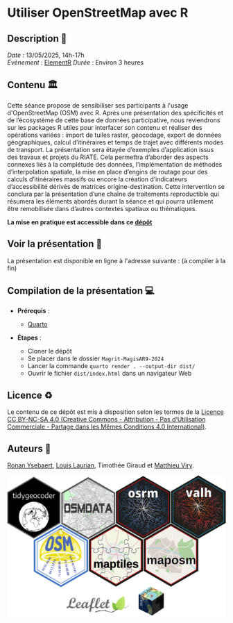 # Utiliser OpenStreetMap avec R

## Description :memo:

*Date* : 13/05/2025, 14h-17h  
*Évènement* : [ElementR](https://elementr.gitpages.huma-num.fr/website/apropos.html) 
*Durée* : Environ 3 heures

## Contenu :classical_building:

Cette séance propose de sensibiliser ses participants à l'usage d'OpenStreetMap (OSM) avec R. 
Après une présentation des spécificités et de l’écosystème de cette base de données participative, 
nous reviendrons sur les packages R utiles pour interfacer son contenu et réaliser des opérations variées : 
import de tuiles raster, géocodage, export de données géographiques, calcul d’itinéraires et temps de trajet avec différents modes de transport.
La présentation sera étayée d’exemples d’application issus des travaux et projets du RIATE. 
Cela permettra d’aborder des aspects connexes liés à la complétude des données, 
l’implémentation de méthodes d’interpolation spatiale, la mise en place d’engins de routage pour des calculs d’itinéraires massifs ou encore la création d’indicateurs d’accessibilité dérivés de matrices origine-destination.
Cette intervention se conclura par la présentation d’une chaîne de traitements reproductible 
qui résumera les éléments abordés durant la séance et qui pourra utilement être remobilisée dans d’autres contextes spatiaux ou thématiques. 

**La mise en pratique est accessible dans ce [dépôt](https://github.com/riatecom/osm-elementr-2025-application)**


## Voir la présentation :book:

La présentation est disponible en ligne à l'adresse suivante : (à compiler à la fin)


## Compilation de la présentation :computer:

- **Prérequis** :
    - [Quarto](https://quarto.org)

- **Étapes** :
    - Cloner le dépôt
    - Se placer dans le dossier `Magrit-MagisAR9-2024`
    - Lancer la commande `quarto render . --output-dir dist/`
    - Ouvrir le fichier `dist/index.html` dans un navigateur Web

## Licence :recycle:

Le contenu de ce dépôt est mis à disposition selon les termes de la [Licence CC BY-NC-SA 4.0 (Creative Commons - Attribution - Pas d’Utilisation Commerciale - Partage dans les Mêmes Conditions 4.0 International)](https://creativecommons.org/licenses/by-nc-sa/4.0/deed.fr).


## Auteurs :bust_in_silhouette:

[Ronan Ysebaert](https://github.com/rysebaert), [Louis Laurian](https://github.com/louislrn), Timothée Giraud[](https://github.com/rCarto) et [Matthieu Viry](https://github.com/mthh).


![](img/r_packages.png)
